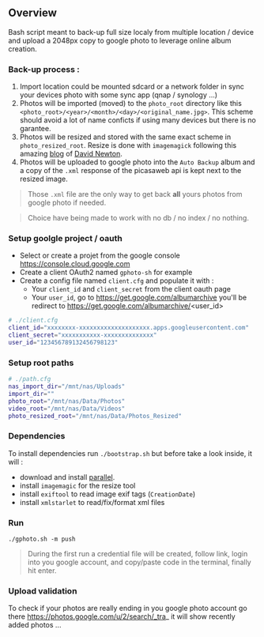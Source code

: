 ## Overview 

Bash script meant to back-up full size localy from multiple location / device and upload a 2048px copy to google photo to leverage online album creation.

### Back-up process :

1) Import location could be mounted sdcard or a network folder in sync your devices photo with some sync app (qnap / synology ...)
1) Photos will be imported (moved) to the `photo_root` directory like this `<photo_root>/<year>/<month>/<day>/<original_name.jpg>`. 
This scheme should avoid a lot of name conficts if using many devices but there is no garantee.
1) Photos will be resized and stored with the same exact scheme in `photo_resized_root`. Resize is done with `imagemagick` following this amazing [blog](https://www.smashingmagazine.com/2015/06/efficient-image-resizing-with-imagemagick/) of [David Newton](http://davidnewton.ca/).
1) Photos will be uploaded to google photo into the `Auto Backup` album and a copy of the `.xml` response of the picasaweb api is kept next to the resized image. 

> Those `.xml` file are the only way to get back **all** yours photos from google photo if needed. 

> Choice have being made to work with no db / no index / no nothing.


### Setup goolgle project / oauth

* Select or create a projet from the google console https://console.cloud.google.com
* Create a client OAuth2 named `gphoto-sh` for example
* Create a config file named `client.cfg` and populate it with :
  * Your `client_id` and `client_secret` from the client oauth page
  * Your `user_id`, go to https://get.google.com/albumarchive you'll be redirect to https://get.google.com/albumarchive/<user_id>

```bash
# ./client.cfg
client_id="xxxxxxxx-xxxxxxxxxxxxxxxxxxxx.apps.googleusercontent.com"
client_secret="xxxxxxxxxxx-xxxxxxxxxxxxxx" 
user_id="123456789132456798123"
```

### Setup root paths

```bash
# ./path.cfg
nas_import_dir="/mnt/nas/Uploads"
import_dir=""
photo_root="/mnt/nas/Data/Photos"
video_root="/mnt/nas/Data/Videos"
photo_resized_root="/mnt/nas/Data/Photos_Resized"
```

### Dependencies

To install dependencies run `./bootstrap.sh` but before take a look inside, it will :

* download and install [parallel](https://www.gnu.org/software/parallel/).
* install `imagemagic` for the resize tool
* install `exiftool` to read image exif tags (`CreationDate`)
* install `xmlstarlet` to read/fix/format xml files

### Run

    ./gphoto.sh -m push

> During the first run a credential file will be created, follow link, login into you google account, and copy/paste code in the terminal, finally hit enter.


### Upload validation

To check if your photos are really ending in you google photo account go there https://photos.google.com/u/2/search/_tra_ it will show recently added photos ...
